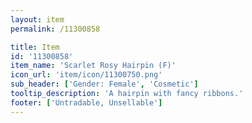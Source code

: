 ```yaml
---
layout: item
permalink: /11300858

title: Item
id: '11300858'
item_name: 'Scarlet Rosy Hairpin (F)'
icon_url: 'item/icon/11300750.png'
sub_header: ['Gender: Female', 'Cosmetic']
tooltip_description: 'A hairpin with fancy ribbons.'
footer: ['Untradable, Unsellable']
---
```

